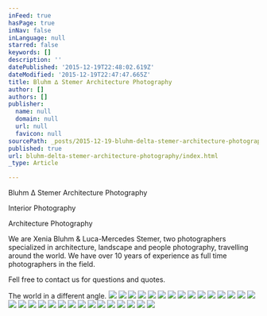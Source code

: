 ```yaml
---
inFeed: true
hasPage: true
inNav: false
inLanguage: null
starred: false
keywords: []
description: ''
datePublished: '2015-12-19T22:48:02.619Z'
dateModified: '2015-12-19T22:47:47.665Z'
title: Bluhm ∆ Stemer Architecture Photography
author: []
authors: []
publisher:
  name: null
  domain: null
  url: null
  favicon: null
sourcePath: _posts/2015-12-19-bluhm-delta-stemer-architecture-photography.md
published: true
url: bluhm-delta-stemer-architecture-photography/index.html
_type: Article

---
```

Bluhm ∆ Stemer Architecture Photography

Interior Photography 

Architecture Photography

We are Xenia Bluhm & Luca-Mercedes Stemer, two photographers specialized in architecture, landscape and people photography, travelling around the world. We have over 10 years of experience as full time photographers in the field. 

Fell free to contact us for questions and quotes. 

The world in a different angle. ![](https://the-grid-user-content.s3-us-west-2.amazonaws.com/60ab7455-1201-4064-b70b-0ee48f0a38b5.jpg)
![](https://the-grid-user-content.s3-us-west-2.amazonaws.com/282b01fc-c551-4b14-9ddb-8147d127b251.jpg)
![](https://the-grid-user-content.s3-us-west-2.amazonaws.com/84ee5bd7-1a86-4bb2-86f5-023963cd2fc1.jpg)
![](https://the-grid-user-content.s3-us-west-2.amazonaws.com/4e308a6b-b82d-477d-be90-c8dbf522ea9a.jpg)
![](https://the-grid-user-content.s3-us-west-2.amazonaws.com/fd53fb23-203c-4fa8-b3c2-c816465ce110.jpg)
![](https://the-grid-user-content.s3-us-west-2.amazonaws.com/3e50c9b9-f0ae-4e36-992a-d7ba17d2b7c0.jpg)
![](https://the-grid-user-content.s3-us-west-2.amazonaws.com/1fae045f-5e9d-4eff-bdd0-3a27d3d01692.jpg)
![](https://the-grid-user-content.s3-us-west-2.amazonaws.com/f2d431b0-788c-4d2a-8603-40e0705accd3.jpg)
![](https://the-grid-user-content.s3-us-west-2.amazonaws.com/5ecef488-ccb3-4054-99fe-cb2bd2ba80e9.jpg)
![](https://the-grid-user-content.s3-us-west-2.amazonaws.com/c4d2a244-602a-4188-92a9-4e935f7b6db3.jpg)
![](https://the-grid-user-content.s3-us-west-2.amazonaws.com/5e5906b4-9398-4c28-bc71-402be7cc8217.jpg)
![](https://the-grid-user-content.s3-us-west-2.amazonaws.com/bd4492f8-1e95-47bc-a7d2-c1752485295b.jpg)
![](https://the-grid-user-content.s3-us-west-2.amazonaws.com/03997bb6-f2f4-43a0-82ae-132406087857.jpg)
![](https://the-grid-user-content.s3-us-west-2.amazonaws.com/7d49e5f6-41a1-4cb9-ae9a-0dd85dc4f9f2.jpg)
![](https://the-grid-user-content.s3-us-west-2.amazonaws.com/73cbd042-1479-4123-a85b-39c0450188cd.jpg)
![](https://the-grid-user-content.s3-us-west-2.amazonaws.com/93408fca-7604-425d-8201-72086d8cdabd.jpg)
![](https://the-grid-user-content.s3-us-west-2.amazonaws.com/51441e62-4d9b-47f9-ba96-3e1292209053.jpg)
![](https://the-grid-user-content.s3-us-west-2.amazonaws.com/3442e40e-3c48-4f3c-93b6-9f3492a2e85b.jpg)
![](https://the-grid-user-content.s3-us-west-2.amazonaws.com/d43a45ce-42d5-41f8-8367-436a74d6b8e9.jpg)
![](https://the-grid-user-content.s3-us-west-2.amazonaws.com/768b574d-f377-4764-8cab-3be55b6a7966.jpg)
![](https://the-grid-user-content.s3-us-west-2.amazonaws.com/c347c3da-e2b7-4d27-8c68-4ffa9072d57b.jpg)
![](https://the-grid-user-content.s3-us-west-2.amazonaws.com/3c088edc-9c77-4bbe-94c4-23f02523763a.jpg)
![](https://the-grid-user-content.s3-us-west-2.amazonaws.com/15cedd39-b8d4-4526-b105-13216989d84d.jpg)
![](https://the-grid-user-content.s3-us-west-2.amazonaws.com/f658601f-0226-4cca-83e9-c2e3f2a9b519.jpg)
![](https://the-grid-user-content.s3-us-west-2.amazonaws.com/406e30a9-0c00-4ce9-b9b8-7c655bac6fac.jpg)
![](https://the-grid-user-content.s3-us-west-2.amazonaws.com/ac0f01ec-7648-4cf3-8244-bacfaede2c65.jpg)
![](https://the-grid-user-content.s3-us-west-2.amazonaws.com/233397f0-4e71-4b93-b62a-42ffe3cd954d.jpg)
![](https://the-grid-user-content.s3-us-west-2.amazonaws.com/8152a97d-0061-4f5f-a8ed-c1d7736bdcbc.jpg)
![](https://the-grid-user-content.s3-us-west-2.amazonaws.com/dbe85d33-7258-4a6d-b5e9-aafe861f0e78.jpg)
![](https://the-grid-user-content.s3-us-west-2.amazonaws.com/c3f7eb56-d4dc-4871-acc9-5ba1f8b7467c.jpg)